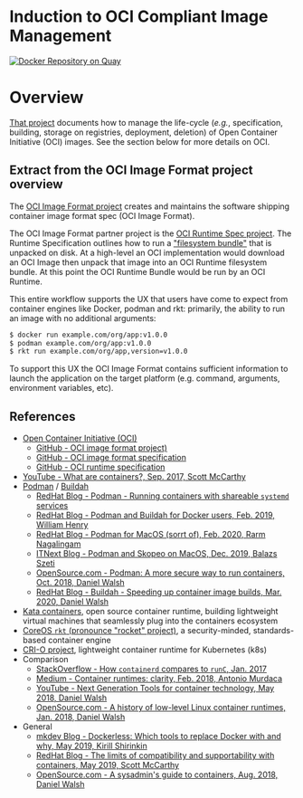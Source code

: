 Induction to OCI Compliant Image Management
===========================================

[![Docker Repository on Quay](https://quay.io/repository/artificialintelligence/python-alpine/status "Docker Repository on Quay")](https://quay.io/repository/artificialintelligence/python-alpine)

# Overview
[That project](ihttps://github.com/infra-helpers/container-image-building)
documents how to manage the life-cycle (_e.g._, specification, building,
storage on registries, deployment, deletion) of Open Container Initiative
(OCI) images. See the section below for more details on OCI.

## Extract from the OCI Image Format project overview
The [OCI Image Format project](https://github.com/opencontainers/image-spec)
creates and maintains the software shipping container image format
spec (OCI Image Format).

The OCI Image Format partner project is the
[OCI Runtime Spec project](https://github.com/opencontainers/runtime-spec).
The Runtime Specification outlines how to run a
["filesystem bundle"](https://github.com/opencontainers/runtime-spec/blob/master/bundle.md)
that is unpacked on disk. At a high-level an OCI implementation would download an OCI Image
then unpack that image into an OCI Runtime filesystem bundle.
At this point the OCI Runtime Bundle would be run by an OCI Runtime.

This entire workflow supports the UX that users have come to expect from container engines
like Docker, podman and rkt: primarily, the ability to run an image with no additional arguments:
```bash
$ docker run example.com/org/app:v1.0.0
$ podman example.com/org/app:v1.0.0
$ rkt run example.com/org/app,version=v1.0.0
```

To support this UX the OCI Image Format contains sufficient information to launch the application
on the target platform (e.g. command, arguments, environment variables, etc).

## References
* [Open Container Initiative (OCI)](https://www.opencontainers.org/)
  + [GitHub - OCI image format project)](https://github.com/opencontainers/image-spec)
  + [GitHub - OCI image format specification](https://github.com/opencontainers/image-spec/blob/master/spec.md)
  + [GitHub - OCI runtime specification](https://github.com/opencontainers/runtime-spec)
* [YouTube - What are containers?, Sep. 2017, Scott McCarthy](https://www.youtube.com/watch?time_continue=20&v=rlj0UZlvGp0)
* [Podman](https://github.com/containers/libpod) / [Buildah](https://github.com/containers/buildah)
  + [RedHat Blog - Podman - Running containers with shareable `systemd` services](https://www.redhat.com/sysadmin/podman-shareable-systemd-services)
  + [RedHat Blog - Podman and Buildah for Docker users, Feb. 2019, William Henry](https://developers.redhat.com/blog/2019/02/21/podman-and-buildah-for-docker-users/)
  + [RedHat Blog - Podman for MacOS (sorrt of), Feb. 2020, Rarm Nagalingam](https://developers.redhat.com/blog/2020/02/12/podman-for-macos-sort-of/) 
  + [ITNext Blog - Podman and Skopeo on MacOS, Dec. 2019, Balazs Szeti](https://itnext.io/podman-and-skopeo-on-macos-1b3b9cf21e60)
  + [OpenSource.com - Podman: A more secure way to run containers, Oct. 2018, Daniel Walsh](https://opensource.com/article/18/10/podman-more-secure-way-run-containers)
  + [RedHat Blog - Buildah - Speeding up container image builds, Mar. 2020, Daniel Walsh](https://www.redhat.com/sysadmin/speeding-container-buildah)
* [Kata containers](https://katacontainers.io/), open source container runtime,
  building lightweight virtual machines that seamlessly plug into
  the containers ecosystem
* [CoreOS `rkt` (pronounce "rocket" project)](https://coreos.com/rkt/), a security-minded,
  standards-based container engine
* [CRI-O project](https://cri-o.io), lightweight container runtime for Kubernetes (k8s)
* Comparison
  + [StackOverflow - How `containerd` compares to `runC`, Jan. 2017](https://stackoverflow.com/a/41646558/798053)
  + [Medium - Container runtimes: clarity, Feb. 2018, Antonio Murdaca](https://medium.com/cri-o/container-runtimes-clarity-342b62172dc3)
  + [YouTube - Next Generation Tools for container technology, May 2018, Daniel Walsh](https://www.youtube.com/watch?v=msdaf3lBOn0)
  + [OpenSource.com - A history of low-level Linux container runtimes, Jan. 2018, Daniel Walsh](https://opensource.com/article/18/1/history-low-level-container-runtimes)
* General
  + [mkdev Blog - Dockerless: Which tools to replace Docker with and why, May 2019, Kirill Shirinkin](https://mkdev.me/en/posts/dockerless-part-1-which-tools-to-replace-docker-with-and-why)
  + [RedHat Blog - The limits of compatibility and supportability with containers, May 2019, Scott McCarthy](https://www.redhat.com/en/blog/limits-compatibility-and-supportability-containers)
  + [OpenSource.com - A sysadmin's guide to containers, Aug. 2018, Daniel Walsh](https://opensource.com/article/18/8/sysadmins-guide-containers)


